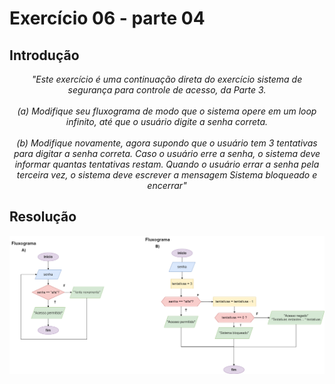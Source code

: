 # Exercício 06 - parte 04
  
## Introdução 
<div align="center">

_"Este exercício é uma continuação direta do exercício sistema de segurança para
controle de acesso, da Parte 3. <br> <br>
(a) Modifique seu fluxograma de modo que o sistema opere em um loop infinito,
até que o usuário digite a senha correta. <br> <br>
(b) Modifique novamente, agora supondo que o usuário tem 3 tentativas para digitar a senha correta. Caso o usuário erre a senha, o sistema deve informar
quantas tentativas restam. Quando o usuário errar a senha pela terceira vez, o
sistema deve escrever a mensagem Sistema bloqueado e encerrar"_

</div>

## Resolução


<div align="center">

![](../../imagens/4ex-06.png)

</div>
